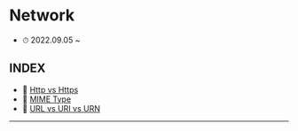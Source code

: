 # Network
- ⏱ 2022.09.05 ~

## INDEX
- 📌 [Http vs Https](https://github.com/YooJinRa/til/tree/main/Network/Http_Https.md)
- 📌 [MIME Type](https://github.com/YooJinRa/til/tree/main/Network/MIME_Type.md)
- 📌 [URL vs URI vs URN](https://github.com/YooJinRa/til/tree/main/Network/Url_Uri_Urn.md)

-----